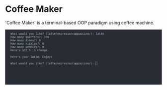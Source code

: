 # Coffee Maker

'Coffee Maker' is a terminal-based OOP paradigm using coffee machine. 

![alt text](./images/Screenshot%20from%202024-01-07%2009-47-16.png)